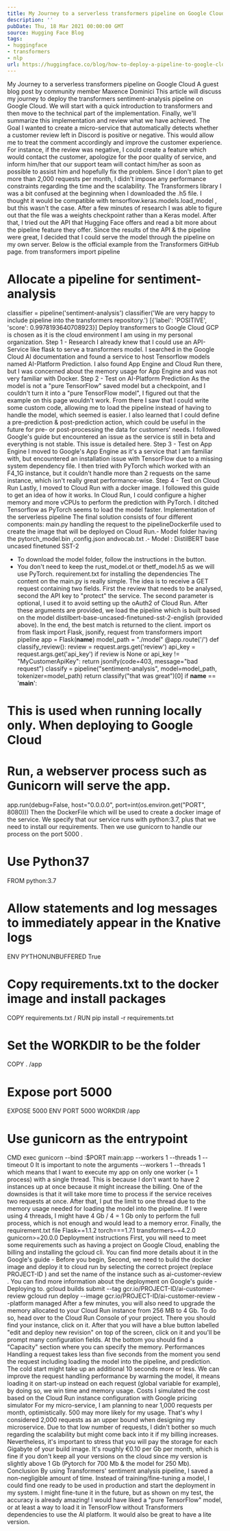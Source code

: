 ```yaml
---
title: My Journey to a serverless transformers pipeline on Google Cloud
description: ''
pubDate: Thu, 18 Mar 2021 00:00:00 GMT
source: Hugging Face Blog
tags:
- huggingface
- transformers
- nlp
url: https://huggingface.co/blog/how-to-deploy-a-pipeline-to-google-clouds
---
```


My Journey to a serverless transformers pipeline on
Google Cloud
A guest blog post by community member Maxence Dominici
This article will discuss my journey to deploy the
transformers
sentiment-analysis pipeline on Google Cloud. We will start with a quick introduction to transformers
and then move to the technical part of the implementation. Finally, we'll summarize this implementation and review what we have achieved.
The Goal
I wanted to create a micro-service that automatically detects whether a customer review left in Discord is positive or negative. This would allow me to treat the comment accordingly and improve the customer experience. For instance, if the review was negative, I could create a feature which would contact the customer, apologize for the poor quality of service, and inform him/her that our support team will contact him/her as soon as possible to assist him and hopefully fix the problem. Since I don't plan to get more than 2,000 requests per month, I didn't impose any performance constraints regarding the time and the scalability.
The Transformers library
I was a bit confused at the beginning when I downloaded the .h5 file. I thought it would be compatible with tensorflow.keras.models.load_model
, but this wasn't the case. After a few minutes of research I was able to figure out that the file was a weights checkpoint rather than a Keras model.
After that, I tried out the API that Hugging Face offers and read a bit more about the pipeline feature they offer. Since the results of the API & the pipeline were great, I decided that I could serve the model through the pipeline on my own server.
Below is the official example from the Transformers GitHub page.
from transformers import pipeline
# Allocate a pipeline for sentiment-analysis
classifier = pipeline('sentiment-analysis')
classifier('We are very happy to include pipeline into the transformers repository.')
[{'label': 'POSITIVE', 'score': 0.9978193640708923}]
Deploy transformers to Google Cloud
GCP is chosen as it is the cloud environment I am using in my personal organization.
Step 1 - Research
I already knew that I could use an API-Service like flask
to serve a transformers
model. I searched in the Google Cloud AI documentation and found a service to host Tensorflow models named AI-Platform Prediction. I also found App Engine and Cloud Run there, but I was concerned about the memory usage for App Engine and was not very familiar with Docker.
Step 2 - Test on AI-Platform Prediction
As the model is not a "pure TensorFlow" saved model but a checkpoint, and I couldn't turn it into a "pure TensorFlow model", I figured out that the example on this page wouldn't work.
From there I saw that I could write some custom code, allowing me to load the pipeline
instead of having to handle the model, which seemed is easier. I also learned that I could define a pre-prediction & post-prediction action, which could be useful in the future for pre- or post-processing the data for customers' needs.
I followed Google's guide but encountered an issue as the service is still in beta and everything is not stable. This issue is detailed here.
Step 3 - Test on App Engine
I moved to Google's App Engine as it's a service that I am familiar with, but encountered an installation issue with TensorFlow due to a missing system dependency file. I then tried with PyTorch which worked with an F4_1G instance, but it couldn't handle more than 2 requests on the same instance, which isn't really great performance-wise.
Step 4 - Test on Cloud Run
Lastly, I moved to Cloud Run with a docker image. I followed this guide to get an idea of how it works. In Cloud Run, I could configure a higher memory and more vCPUs to perform the prediction with PyTorch. I ditched Tensorflow as PyTorch seems to load the model faster.
Implementation of the serverless pipeline
The final solution consists of four different components:
main.py
handling the request to the pipelineDockerfile
used to create the image that will be deployed on Cloud Run.- Model folder having the
pytorch_model.bin
,config.json
andvocab.txt
.- Model : DistilBERT base uncased finetuned SST-2
- To download the model folder, follow the instructions in the button.
- You don't need to keep the
rust_model.ot
or thetf_model.h5
as we will use PyTorch.
requirement.txt
for installing the dependencies
The content on the main.py
is really simple. The idea is to receive a GET
request containing two fields. First the review that needs to be analysed, second the API key to "protect" the service. The second parameter is optional, I used it to avoid setting up the oAuth2 of Cloud Run. After these arguments are provided, we load the pipeline which is built based on the model distilbert-base-uncased-finetuned-sst-2-english
(provided above). In the end, the best match is returned to the client.
import os
from flask import Flask, jsonify, request
from transformers import pipeline
app = Flask(__name__)
model_path = "./model"
@app.route('/')
def classify_review():
review = request.args.get('review')
api_key = request.args.get('api_key')
if review is None or api_key != "MyCustomerApiKey":
return jsonify(code=403, message="bad request")
classify = pipeline("sentiment-analysis", model=model_path, tokenizer=model_path)
return classify("that was great")[0]
if __name__ == '__main__':
# This is used when running locally only. When deploying to Google Cloud
# Run, a webserver process such as Gunicorn will serve the app.
app.run(debug=False, host="0.0.0.0", port=int(os.environ.get("PORT", 8080)))
Then the DockerFile
which will be used to create a docker image of the service. We specify that our service runs with python:3.7, plus that we need to install our requirements. Then we use gunicorn
to handle our process on the port 5000
.
# Use Python37
FROM python:3.7
# Allow statements and log messages to immediately appear in the Knative logs
ENV PYTHONUNBUFFERED True
# Copy requirements.txt to the docker image and install packages
COPY requirements.txt /
RUN pip install -r requirements.txt
# Set the WORKDIR to be the folder
COPY . /app
# Expose port 5000
EXPOSE 5000
ENV PORT 5000
WORKDIR /app
# Use gunicorn as the entrypoint
CMD exec gunicorn --bind :$PORT main:app --workers 1 --threads 1 --timeout 0
It is important to note the arguments --workers 1 --threads 1
which means that I want to execute my app on only one worker (= 1 process) with a single thread. This is because I don't want to have 2 instances up at once because it might increase the billing. One of the downsides is that it will take more time to process if the service receives two requests at once. After that, I put the limit to one thread due to the memory usage needed for loading the model into the pipeline. If I were using 4 threads, I might have 4 Gb / 4 = 1 Gb only to perform the full process, which is not enough and would lead to a memory error.
Finally, the requirement.txt
file
Flask==1.1.2
torch===1.7.1
transformers~=4.2.0
gunicorn>=20.0.0
Deployment instructions
First, you will need to meet some requirements such as having a project on Google Cloud, enabling the billing and installing the gcloud
cli. You can find more details about it in the Google's guide - Before you begin,
Second, we need to build the docker image and deploy it to cloud run by selecting the correct project (replace PROJECT-ID
) and set the name of the instance such as ai-customer-review
. You can find more information about the deployment on Google's guide - Deploying to.
gcloud builds submit --tag gcr.io/PROJECT-ID/ai-customer-review
gcloud run deploy --image gcr.io/PROJECT-ID/ai-customer-review --platform managed
After a few minutes, you will also need to upgrade the memory allocated to your Cloud Run instance from 256 MB to 4 Gb. To do so, head over to the Cloud Run Console of your project.
There you should find your instance, click on it.
After that you will have a blue button labelled "edit and deploy new revision" on top of the screen, click on it and you'll be prompt many configuration fields. At the bottom you should find a "Capacity" section where you can specify the memory.
Performances
Handling a request takes less than five seconds from the moment you send the request including loading the model into the pipeline, and prediction. The cold start might take up an additional 10 seconds more or less.
We can improve the request handling performance by warming the model, it means loading it on start-up instead on each request (global variable for example), by doing so, we win time and memory usage.
Costs
I simulated the cost based on the Cloud Run instance configuration with Google pricing simulator
For my micro-service, I am planning to near 1,000 requests per month, optimistically. 500 may more likely for my usage. That's why I considered 2,000 requests as an upper bound when designing my microservice. Due to that low number of requests, I didn't bother so much regarding the scalability but might come back into it if my billing increases.
Nevertheless, it's important to stress that you will pay the storage for each Gigabyte of your build image. It's roughly €0.10 per Gb per month, which is fine if you don't keep all your versions on the cloud since my version is slightly above 1 Gb (Pytorch for 700 Mb & the model for 250 Mb).
Conclusion
By using Transformers' sentiment analysis pipeline, I saved a non-negligible amount of time. Instead of training/fine-tuning a model, I could find one ready to be used in production and start the deployment in my system. I might fine-tune it in the future, but as shown on my test, the accuracy is already amazing! I would have liked a "pure TensorFlow" model, or at least a way to load it in TensorFlow without Transformers dependencies to use the AI platform. It would also be great to have a lite version.